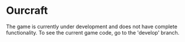 # Ourcraft

The game is currently under development and does not have complete functionality. To see the current game code, go to the 'develop' branch.
